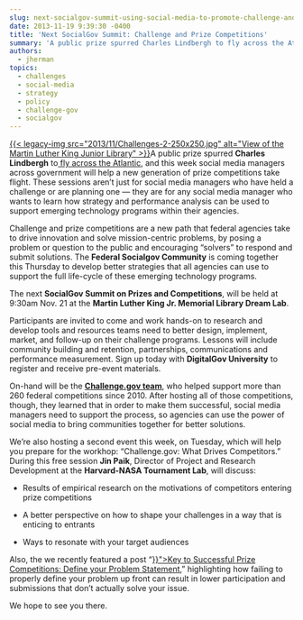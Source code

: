 ```yaml
---
slug: next-socialgov-summit-using-social-media-to-promote-challenge-and-prize-competitions
date: 2013-11-19 9:39:30 -0400
title: 'Next SocialGov Summit: Challenge and Prize Competitions'
summary: 'A public prize spurred Charles Lindbergh to fly across the Atlantic, and this week social media managers across government will help a new generation of prize competitions take flight. These sessions aren&#8217;t just for social media managers who have held a challenge or are'
authors:
  - jherman
topics:
  - challenges
  - social-media
  - strategy
  - policy
  - challenge-gov
  - socialgov
---
```


<p dir="ltr">
  <a href="https://s3.amazonaws.com/digitalgov/_legacy-img/2013/11/Challenges-2.jpg">{{< legacy-img src="2013/11/Challenges-2-250x250.jpg" alt="View of the Martin Luther King Junior Library" >}}</a>A public prize spurred <strong>Charles Lindbergh</strong> to<a href="http://history1900s.about.com/od/people/a/Charles-Lindbergh.htm"> fly across the Atlantic</a>, and this week social media managers across government will help a new generation of prize competitions take flight. These sessions aren&#8217;t just for social media managers who have held a challenge or are planning one &#8212; they are for any social media manager who wants to learn how strategy and performance analysis can be used to support emerging technology programs within their agencies.
</p>

<p dir="ltr">
  Challenge and prize competitions are a new path that federal agencies take to drive innovation and solve mission-centric problems, by posing a problem or question to the public and encouraging “solvers” to respond and submit solutions. The <strong>Federal Socialgov Community</strong> is coming together this Thursday to develop better strategies that all agencies can use to support the full life-cycle of these emerging technology programs.
</p>

<p dir="ltr">
  The next <strong>SocialGov Summit on Prizes and Competitions</strong>, will be held at 9:30am Nov. 21 at the <strong>Martin Luther King Jr. Memorial Library Dream Lab</strong>.
</p>

<p dir="ltr">
  Participants are invited to come and work hands-on to research and develop tools and resources teams need to better design, implement, market, and follow-up on their challenge programs. Lessons will include community building and retention, partnerships, communications and performance measurement. Sign up today with <strong>DigitalGov University</strong> to register and receive pre-event materials.
</p>

<p dir="ltr">
  On-hand will be the <a href="https://challenge.gov/" target="_blank"><strong>Challenge.gov team</strong></a>,  who helped support more than 260 federal competitions since 2010. After hosting all of those competitions, though, they learned that in order to make them successful, social media managers need to support the process, so agencies can use the power of social media to bring communities together for better solutions.
</p>

<p dir="ltr">
  We&#8217;re also hosting a second event this week, on Tuesday, which will help you prepare for the workhop: &#8220;Challenge.gov: What Drives Competitors.&#8221; During this free session <strong>Jin Paik</strong>, Director of Project and Research Development at the <strong>Harvard-NASA Tournament Lab</strong>, will discuss:
</p>

  * <p dir="ltr">
      Results of empirical research on the motivations of competitors entering prize competitions
    </p>

  * <p dir="ltr">
      A better perspective on how to shape your challenges in a way that is enticing to entrants
    </p>

  * <p dir="ltr">
      Ways to resonate with your target audiences
    </p>

<p dir="ltr">
  Also, the we recently featured a post &#8220;<a title="Key to Successful Prize Competitions: Define Your Problem Statement" href="{{< ref "2013-11-13-key-to-successful-prize-competitions-define-your-problem-statement.md" >}}">Key to Successful Prize Competitions: Define your Problem Statement</a>,&#8221; highlighting how failing to properly define your problem up front can result in lower participation and submissions that don’t actually solve your issue.
</p>

<p dir="ltr">
  We hope to see you there.
</p>